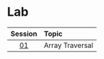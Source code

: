 # Lab

|  Session  | Topic           |
| :-------: | :-------------- |
| [01](01/) | Array Traversal |
